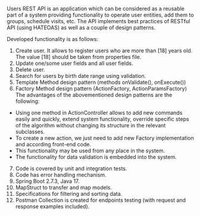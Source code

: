 Users REST API is an application which can be considered as a reusable part of a system providing functionality to operate user entities, add them to groups, schedule visits, etc.
The API implements best practices of RESTful API (using HATEOAS) as well as a couple of design patterns.

Developed functionality is as follows: 

1. Create user. It allows to register users who are more than [18] years old. The value [18] should be taken from properties file.
2. Update one/some user fields and all user fields.
3. Delete user.
4. Search for users by birth date range using validation.
5. Template Method design pattern (methods onValidate(), onExecute())
6. Factory Method design pattern (ActionFactory, ActionParamsFactory)
The advantages of the abovementioned design patterns are the following:
- Using one method in ActionController allows to add new commands easily and quickly, extend system functionality, override specific steps of the algorithm without changing its structure in the relevant subclasses.
- To create a new action, we just need to add new Factory implementation and according front-end code.
- This functionality may be used from any place in the system.
- The functionality for data validation is embedded into the system.
7. Code is covered by unit and integration tests.
8. Code has error handling mechanism.
9. Spring Boot 2.7.3, Java 17.
10. MapStruct to transfer and map models. 
11. Specifications for filtering and sorting data.
12. Postman Collection is created for endpoints testing (with request and response examples included).
